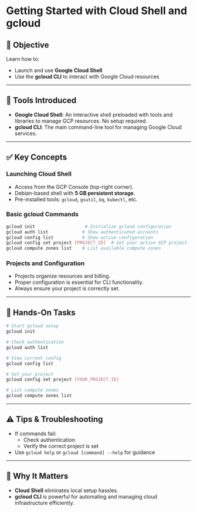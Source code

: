 # Getting Started with Cloud Shell and gcloud

## 🧭 Objective
Learn how to:
- Launch and use **Google Cloud Shell**
- Use the **gcloud CLI** to interact with Google Cloud resources

---

## 🧰 Tools Introduced
- **Google Cloud Shell**: An interactive shell preloaded with tools and libraries to manage GCP resources. No setup required.
- **gcloud CLI**: The main command-line tool for managing Google Cloud services.

---

## ✅ Key Concepts

### Launching Cloud Shell
- Access from the GCP Console (top-right corner).
- Debian-based shell with **5 GB persistent storage**.
- Pre-installed tools: `gcloud`, `gsutil`, `bq`, `kubectl`, etc.

### Basic gcloud Commands
```bash
gcloud init                   # Initialize gcloud configuration
gcloud auth list             # Show authenticated accounts
gcloud config list           # Show active configuration
gcloud config set project [PROJECT_ID]  # Set your active GCP project
gcloud compute zones list    # List available compute zones
```

### Projects and Configuration
- Projects organize resources and billing.
- Proper configuration is essential for CLI functionality.
- Always ensure your project is correctly set.

---

## 🧪 Hands-On Tasks
```bash
# Start gcloud setup
gcloud init

# Check authentication
gcloud auth list

# View current config
gcloud config list

# Set your project
gcloud config set project [YOUR_PROJECT_ID]

# List compute zones
gcloud compute zones list
```

---

## ⚠️ Tips & Troubleshooting
- If commands fail:
  - Check authentication
  - Verify the correct project is set
- Use `gcloud help` or `gcloud [command] --help` for guidance

---

## 🧠 Why It Matters
- **Cloud Shell** eliminates local setup hassles.
- **gcloud CLI** is powerful for automating and managing cloud infrastructure efficiently.
